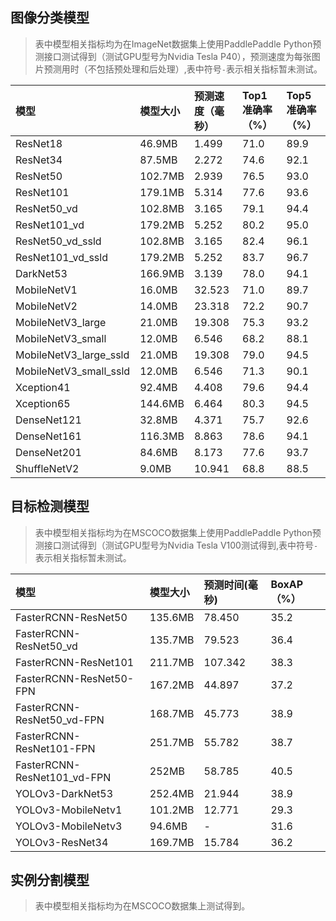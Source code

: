 ## 图像分类模型
> 表中模型相关指标均为在ImageNet数据集上使用PaddlePaddle Python预测接口测试得到（测试GPU型号为Nvidia Tesla P40），预测速度为每张图片预测用时（不包括预处理和后处理）,表中符号`-`表示相关指标暂未测试。


| 模型  | 模型大小 | 预测速度（毫秒） | Top1准确率（%） | Top5准确率（%） |
| :----|  :------- | :----------- | :--------- | :--------- |
| ResNet18| 46.9MB   | 1.499        | 71.0     | 89.9     |
| ResNet34| 87.5MB   | 2.272        | 74.6    | 92.1    |
| ResNet50| 102.7MB  | 2.939        | 76.5     | 93.0     |
| ResNet101 |179.1MB  | 5.314      | 77.6     | 93.6  |
| ResNet50_vd |102.8MB  | 3.165        | 79.1     | 94.4     |
| ResNet101_vd| 179.2MB  | 5.252       | 80.2   | 95.0     |
| ResNet50_vd_ssld |102.8MB  | 3.165        | 82.4     | 96.1     |
| ResNet101_vd_ssld| 179.2MB  | 5.252       | 83.7   | 96.7     |
| DarkNet53|166.9MB  | 3.139       | 78.0     | 94.1     |
| MobileNetV1 | 16.0MB   | 32.523        | 71.0     | 89.7    |
| MobileNetV2 | 14.0MB   | 23.318        | 72.2     | 90.7    |
| MobileNetV3_large|  21.0MB   | 19.308        | 75.3    | 93.2   |
| MobileNetV3_small |  12.0MB   | 6.546        | 68.2    | 88.1     |
| MobileNetV3_large_ssld|  21.0MB   | 19.308        | 79.0     | 94.5     |
| MobileNetV3_small_ssld |  12.0MB   | 6.546        | 71.3     | 90.1     |
| Xception41 |92.4MB   | 4.408       | 79.6    | 94.4     |
| Xception65 | 144.6MB  | 6.464       | 80.3     | 94.5     |
| DenseNet121 | 32.8MB   | 4.371       | 75.7     | 92.6     |
| DenseNet161|116.3MB  | 8.863       | 78.6     | 94.1     |
| DenseNet201|  84.6MB   | 8.173       | 77.6     | 93.7     |
| ShuffleNetV2 | 9.0MB   | 10.941        | 68.8     | 88.5     |

## 目标检测模型

> 表中模型相关指标均为在MSCOCO数据集上使用PaddlePaddle Python预测接口测试得到（测试GPU型号为Nvidia Tesla V100测试得到,表中符号`-`表示相关指标暂未测试。

| 模型    | 模型大小    | 预测时间(毫秒) | BoxAP（%） |
|:-------|:-----------|:-------------|:----------|
|FasterRCNN-ResNet50|135.6MB| 78.450 | 35.2 |
|FasterRCNN-ResNet50_vd| 135.7MB | 79.523 | 36.4 |
|FasterRCNN-ResNet101| 211.7MB | 107.342 | 38.3 |
|FasterRCNN-ResNet50-FPN| 167.2MB | 44.897 | 37.2 |
|FasterRCNN-ResNet50_vd-FPN|168.7MB | 45.773 | 38.9 |
|FasterRCNN-ResNet101-FPN| 251.7MB | 55.782 | 38.7 |
|FasterRCNN-ResNet101_vd-FPN |252MB | 58.785 | 40.5 |
|YOLOv3-DarkNet53|252.4MB | 21.944 | 38.9 |
|YOLOv3-MobileNetv1 |101.2MB | 12.771 | 29.3 |
|YOLOv3-MobileNetv3|94.6MB | - | 31.6 |
| YOLOv3-ResNet34|169.7MB | 15.784 | 36.2 |

## 实例分割模型

> 表中模型相关指标均为在MSCOCO数据集上测试得到。

